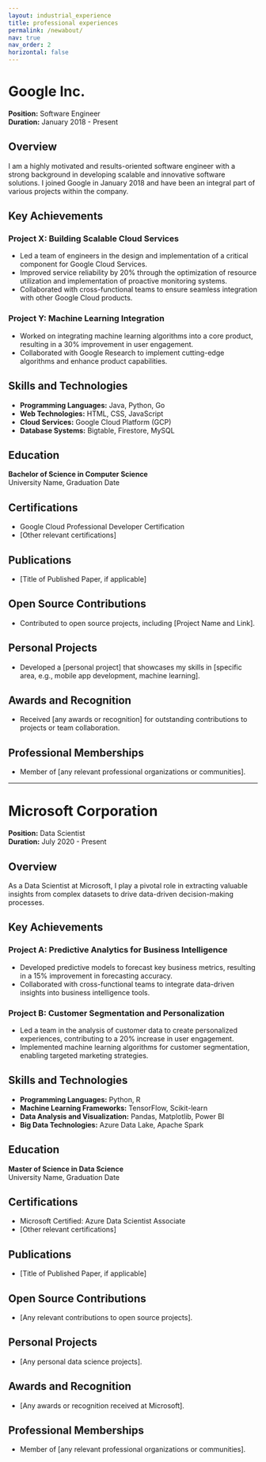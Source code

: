 ```yaml
---
layout: industrial_experience
title: professional experiences
permalink: /newabout/
nav: true
nav_order: 2
horizontal: false
---
```


# Google Inc.

**Position:** Software Engineer  
**Duration:** January 2018 - Present

## Overview

I am a highly motivated and results-oriented software engineer with a strong background in developing scalable and innovative software solutions. I joined Google in January 2018 and have been an integral part of various projects within the company.

## Key Achievements

### Project X: Building Scalable Cloud Services

- Led a team of engineers in the design and implementation of a critical component for Google Cloud Services.
- Improved service reliability by 20% through the optimization of resource utilization and implementation of proactive monitoring systems.
- Collaborated with cross-functional teams to ensure seamless integration with other Google Cloud products.

### Project Y: Machine Learning Integration

- Worked on integrating machine learning algorithms into a core product, resulting in a 30% improvement in user engagement.
- Collaborated with Google Research to implement cutting-edge algorithms and enhance product capabilities.

## Skills and Technologies

- **Programming Languages:** Java, Python, Go
- **Web Technologies:** HTML, CSS, JavaScript
- **Cloud Services:** Google Cloud Platform (GCP)
- **Database Systems:** Bigtable, Firestore, MySQL

## Education

**Bachelor of Science in Computer Science**  
University Name, Graduation Date

## Certifications

- Google Cloud Professional Developer Certification
- [Other relevant certifications]

## Publications

- [Title of Published Paper, if applicable]

## Open Source Contributions

- Contributed to open source projects, including [Project Name and Link].

## Personal Projects

- Developed a [personal project] that showcases my skills in [specific area, e.g., mobile app development, machine learning].

## Awards and Recognition

- Received [any awards or recognition] for outstanding contributions to projects or team collaboration.

## Professional Memberships

- Member of [any relevant professional organizations or communities].

---

# Microsoft Corporation

**Position:** Data Scientist  
**Duration:** July 2020 - Present

## Overview

As a Data Scientist at Microsoft, I play a pivotal role in extracting valuable insights from complex datasets to drive data-driven decision-making processes.

## Key Achievements

### Project A: Predictive Analytics for Business Intelligence

- Developed predictive models to forecast key business metrics, resulting in a 15% improvement in forecasting accuracy.
- Collaborated with cross-functional teams to integrate data-driven insights into business intelligence tools.

### Project B: Customer Segmentation and Personalization

- Led a team in the analysis of customer data to create personalized experiences, contributing to a 20% increase in user engagement.
- Implemented machine learning algorithms for customer segmentation, enabling targeted marketing strategies.

## Skills and Technologies

- **Programming Languages:** Python, R
- **Machine Learning Frameworks:** TensorFlow, Scikit-learn
- **Data Analysis and Visualization:** Pandas, Matplotlib, Power BI
- **Big Data Technologies:** Azure Data Lake, Apache Spark

## Education

**Master of Science in Data Science**  
University Name, Graduation Date

## Certifications

- Microsoft Certified: Azure Data Scientist Associate
- [Other relevant certifications]

## Publications

- [Title of Published Paper, if applicable]

## Open Source Contributions

- [Any relevant contributions to open source projects].

## Personal Projects

- [Any personal data science projects].

## Awards and Recognition

- [Any awards or recognition received at Microsoft].

## Professional Memberships

- Member of [any relevant professional organizations or communities].
